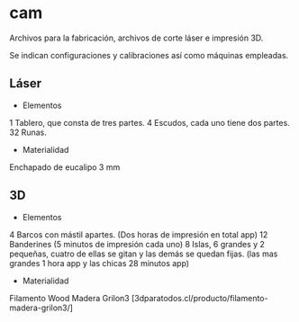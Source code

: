 # cam

Archivos para la fabricación, archivos de corte láser e impresión 3D.

Se indican configuraciones y calibraciones así como máquinas empleadas.

## Láser

- Elementos

1 Tablero, que consta de tres partes.
4 Escudos, cada uno tiene dos partes.
32 Runas.

- Materialidad

Enchapado de eucalipo 3 mm

## 3D

- Elementos

4 Barcos con mástil apartes. (Dos horas de impresión en total app)
12 Banderines (5 minutos de impresión cada uno)
8 Islas, 6 grandes y 2 pequeñas, cuatro de ellas se gitan y las demás se quedan fijas. (las mas grandes 1 hora app y las chicas 28 minutos app)

- Materialidad

Filamento Wood Madera Grilon3 [3dparatodos.cl/producto/filamento-madera-grilon3/]
